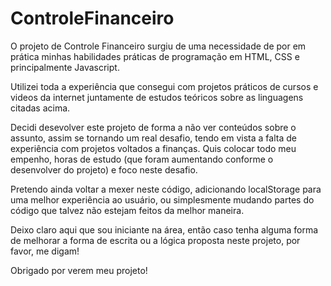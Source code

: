 # ControleFinanceiro
O projeto de Controle Financeiro surgiu de uma necessidade de por em prática minhas habilidades práticas de programação em HTML, CSS e principalmente Javascript.

Utilizei toda a experiência que consegui com projetos práticos de cursos e videos da internet juntamente de estudos teóricos sobre as linguagens citadas acima. 

Decidi desevolver este projeto de forma a não ver conteúdos sobre o assunto, assim se tornando um real desafio, tendo em vista a falta de experiência com projetos voltados a finanças. Quis colocar todo meu empenho, horas de estudo (que foram aumentando conforme o desenvolver do projeto) e foco neste desafio.

Pretendo ainda voltar a mexer neste código, adicionando localStorage para uma melhor experiência ao usuário, ou simplesmente mudando partes do código que talvez não estejam feitos da melhor maneira.

Deixo claro aqui que sou iniciante na área, então caso tenha alguma forma de melhorar a forma de escrita ou a lógica proposta neste projeto, por favor, me digam!

Obrigado por verem meu projeto!
